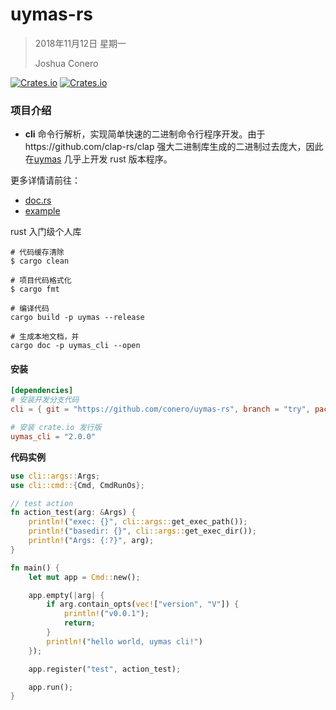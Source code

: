 # uymas-rs

> 2018年11月12日 星期一
>
> Joshua  Conero



[![Crates.io](https://img.shields.io/crates/v/uymas_cli?style=flat-square)](https://crates.io/crates/uymas_cli)
[![Crates.io](https://img.shields.io/crates/d/uymas_cli?style=flat-square)](https://crates.io/crates/uymas_cli)



### 项目介绍

- **cli**  命令行解析，实现简单快速的二进制命令行程序开发。由于https://github.com/clap-rs/clap 强大二进制库生成的二进制过去庞大，因此在[uymas](https://github.com/conero/uymas) 几乎上开发 rust 版本程序。



更多详情请前往：

- [doc.rs](https://crates.io/crates/uymas_cli)
- [example](https://gitee.com/conero/uymas-rs/tree/example/)



rust 入门级个人库

```shell
# 代码缓存清除
$ cargo clean

# 项目代码格式化
$ cargo fmt

# 编译代码
cargo build -p uymas --release

# 生成本地文档，并
cargo doc -p uymas_cli --open
```





#### 安装

```toml
[dependencies]
# 安装开发分支代码
cli = { git = "https://github.com/conero/uymas-rs", branch = "try", package="uymas_cli" }

# 安装 crate.io 发行版
uymas_cli = "2.0.0"
```





**代码实例**

```rust
use cli::args::Args;
use cli::cmd::{Cmd, CmdRunOs};

// test action
fn action_test(arg: &Args) {
    println!("exec: {}", cli::args::get_exec_path());
    println!("basedir: {}", cli::args::get_exec_dir());
    println!("Args: {:?}", arg);
}

fn main() {
    let mut app = Cmd::new();

    app.empty(|arg| {
        if arg.contain_opts(vec!["version", "V"]) {
            println!("v0.0.1");
            return;
        }
        println!("hello world, uymas cli!")
    });

    app.register("test", action_test);

    app.run();
}
```

